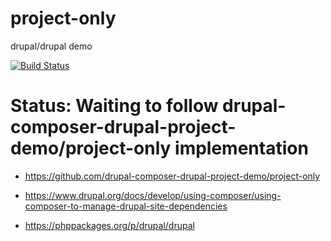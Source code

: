 # project-only
drupal/drupal demo

[![Build Status](https://travis-ci.org/drupal-drupal-demo/project-only.svg?branch=master)](https://travis-ci.org/drupal-drupal-demo/project-only)

# Status: Waiting to follow drupal-composer-drupal-project-demo/project-only implementation
* https://github.com/drupal-composer-drupal-project-demo/project-only

* https://www.drupal.org/docs/develop/using-composer/using-composer-to-manage-drupal-site-dependencies
* https://phppackages.org/p/drupal/drupal
